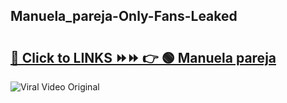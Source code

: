 
 ## Manuela_pareja-Only-Fans-Leaked

# <h2><a href="https://clipsfans.com/Manuela_pareja&ref=git">🔗 Click to LINKS ⏩⏩ 👉 🟢 Manuela pareja </a></h2>

<a href="https://clipsfans.com/Manuela_pareja&ref=git" rel="nofollow" data-target="animated-image.originalLink"><img src="https://i.ibb.co.com/xMMVF88/686577567.gif" alt="Viral Video Original" style="max-width: 100%; display: inline-block;" data-target="animated-image.originalImage"></a>
